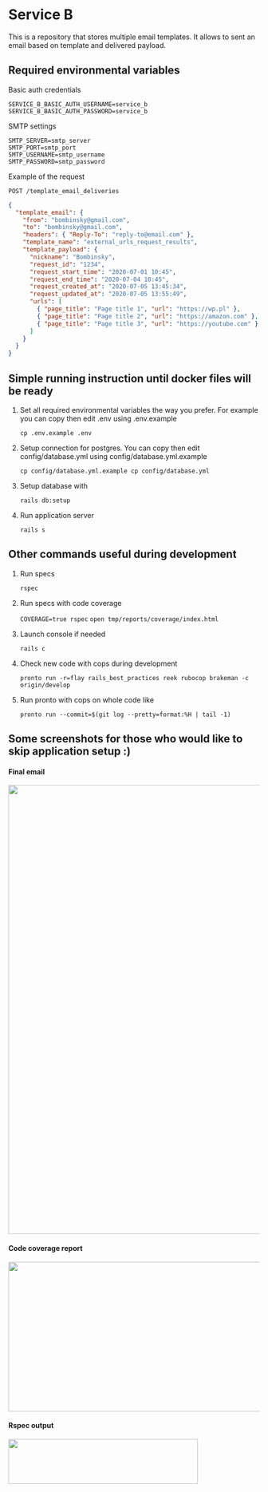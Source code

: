 # Service B

This is a repository that stores multiple email templates.
It allows to sent an email based on template and delivered payload.


## Required environmental variables

Basic auth credentials
```
SERVICE_B_BASIC_AUTH_USERNAME=service_b
SERVICE_B_BASIC_AUTH_PASSWORD=service_b
```
SMTP settings
```
SMTP_SERVER=smtp_server
SMTP_PORT=smtp_port
SMTP_USERNAME=smtp_username
SMTP_PASSWORD=smtp_password
```

Example of the request

`POST /template_email_deliveries`

```json
{
  "template_email": {
    "from": "bombinsky@gmail.com",
    "to": "bombinsky@gmail.com",
    "headers": { "Reply-To": "reply-to@email.com" },
    "template_name": "external_urls_request_results",
    "template_payload": {
      "nickname": "Bombinsky",
      "request_id": "1234",
      "request_start_time": "2020-07-01 10:45",
      "request_end_time": "2020-07-04 10:45",
      "request_created_at": "2020-07-05 13:45:34",
      "request_updated_at": "2020-07-05 13:55:49",
      "urls": [
        { "page_title": "Page title 1", "url": "https://wp.pl" },
        { "page_title": "Page title 2", "url": "https://amazon.com" },
        { "page_title": "Page title 3", "url": "https://youtube.com" }
      ]
    }
  }
}
```


## Simple running instruction until docker files will be ready

1. Set all required environmental variables the way you prefer. For example you can copy then edit .env using .env.example

    ``` cp .env.example .env ```

2. Setup connection for postgres. You can copy then edit config/database.yml using config/database.yml.example

   ``` cp config/database.yml.example cp config/database.yml ```

3. Setup database with

    ``` rails db:setup ```

4. Run application server

    ``` rails s ```


## Other commands useful during development

1. Run specs

    ``` rspec ```

2. Run specs with code coverage

    ``` COVERAGE=true rspec ```
    ``` open tmp/reports/coverage/index.html ```

3. Launch console if needed

    ``` rails c ```

4. Check new code with cops during development

    ``` pronto run -r=flay rails_best_practices reek rubocop brakeman -c origin/develop ```

5. Run pronto with cops on whole code like

    ```pronto run --commit=$(git log --pretty=format:%H | tail -1)```


## Some screenshots for those who would like to skip application setup :)

#### Final email
<p>
    <img src="readme_images/email.png" width="750" height="900">
</p>

#### Code coverage report
<p>
  <img src="readme_images/code_coverage.png" width="600" height="300">
</p>

#### Rspec output
<p>
  <img src="readme_images/rspec_output.png" width=380" height="90">
</p>
